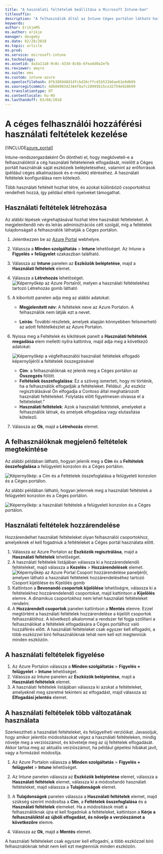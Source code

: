 ```yaml
---
title: "A használati feltételek beállítása a Microsoft Intune-ban"
titlesuffix: 
description: "A felhasználók által az Intune Céges portálon látható használati feltételek beállítása."
keywords: 
author: ErikjeMS
ms.author: erikje
manager: dougeby
ms.date: 02/28/2018
ms.topic: article
ms.prod: 
ms.service: microsoft-intune
ms.technology: 
ms.assetid: 4a3a11a8-9c0c-4334-8c6b-6fea4d0a2efb
ms.reviewer: amyro
ms.suite: ems
ms.custom: intune-azure
ms.openlocfilehash: 8fb386948d14fcbd26cffcd1b531b6ae61e9d669
ms.sourcegitcommit: 4db0498342364f8a7c28995b15ce32759e920b99
ms.translationtype: HT
ms.contentlocale: hu-HU
ms.lasthandoff: 03/08/2018
---
```

# <a name="manage-your-companys-terms-and-conditions-for-user-access"></a>A céges felhasználói hozzáférési használati feltételek kezelése

[!INCLUDE[azure_portal](./includes/azure_portal.md)]

Intune-rendszergazdaként Ön döntheti el, hogy megköveteli-e a felhasználóktól a cég használati feltételeinek elfogadását, mielőtt a Céges portált használnák saját eszközeik beléptetéséhez, valamint az erőforrások (például céges alkalmazások és e-mailek) eléréséhez. A használati feltételek konfigurálása nem kötelező.

Több használati feltételt hozhat létre, és azokat különböző csoportokhoz rendelheti hozzá, így például eltérő nyelveket támogathat.

## <a name="create-terms-and-conditions"></a>Használati feltételek létrehozása
Az alábbi lépések végrehajtásával hozhat létre használati feltételeket. A megjelenítendő név és leírás adminisztrációs célt szolgál, míg a feltételek tulajdonságait a felhasználók láthatják a Céges portálon.

1. Jelentkezzen be az [Azure Portal](https://portal.azure.com) webhelyre.
2. Válassza a **Minden szolgáltatás** > **Intune** lehetőséget. Az Intune a **Figyelés + felügyelet** szakaszban található.
3. Válassza az **Intune** panelen az **Eszközök beléptetése**, majd a **Használati feltételek** elemet.
2. Válassza a **Létrehozás** lehetőséget.
![Képernyőkép az Azure Portalról, melyen a használati feltételekhez tartozó Létrehozás gomb látható](media/terms-create-terms.png)
3. A kibontott panelen adja meg az alábbi adatokat:

   - **Megjelenített név**: A feltételek neve az Azure Portalon. A felhasználók nem látják ezt a nevet.

   - **Leírás**: További részletek, amelyek alapján könnyebben felismerhető az adott feltételkészlet az Azure Portalon.

4. Nyissa meg a Feltételek és kikötések panelt a **Használati feltételek megadása** elem melletti nyílra kattintva, majd adja meg a következő adatokat:

   ![Képernyőkép a végfelhasználói használati feltételek elfogadó képernyőjéről a feltételek összegzésével](./media/terms-summary-create.png)

   - **Cím**: a felhasználóknak ez jelenik meg a Céges portálon az **Összegzés** fölött.
   - **Feltételek összefoglalása**: Ez a szöveg ismerteti, hogy mi történik, ha a felhasználók elfogadják a feltételeket. Például: „Az eszköz regisztrálásával Ön elfogadja a Contoso által meghatározott használati feltételeket. Folytatás előtt figyelmesen olvassa el a feltételeket.”
   - **Használati feltételek**: Azok a használati feltételek, amelyeket a felhasználók látnak, és amelyek elfogadása vagy elutasítása kötelező.

5. Válassza az **Ok**, majd a **Létrehozás** elemet.

## <a name="see-how-terms-are-displayed-to-your-users"></a>A felhasználóknak megjelenő feltételek megtekintése
Az alábbi példában látható, hogyan jelenik meg a **Cím** és a **Feltételek összefoglalása** a felügyeleti konzolon és a Céges portálon.

![Képernyőkép: a Cím és a Feltételek összefoglalása a felügyeleti konzolon és a Céges portálon.](./media/terms-summary-terms.png)

Az alábbi példában látható, hogyan jelennek meg a használati feltételek a felügyeleti konzolon és a Céges portálon.

![Képernyőkép: a használati feltételek a felügyeleti konzolon és a Céges portálon.](./media/terms-properties-terms.png)

## <a name="assign-terms-and-conditions"></a>Használati feltételek hozzárendelése

Hozzárendelhet használati feltételeket olyan felhasználói csoportokhoz, amelyeknek el kell fogadniuk a feltételeket a Céges portál használata előtt.

1. Válassza az Azure Portalon az **Eszközök regisztrálása**, majd a **Használati feltételek** lehetőséget.
2. A használati feltételek listájában válassza ki a hozzárendelendő feltételeket, majd válassza a **Kezelés** > **Hozzárendelések** elemet.
![Képernyőkép az Azure Portal Csoport hozzárendelése paneljéről, amelyen látható a használati feltételek hozzárendeléséhez tartozó Csoport kijelölése és Kijelölés gomb](media/terms-assign-groups.png)
3. Kattintson a **Bevonandó csoportok kijelölése** lehetőségre, válassza ki a feltételekhez hozzárendelendő csoportokat, majd kattintson a **Kijelölés** elemre. A dinamikus csoportokhoz nem lehet használati feltételeket rendelni.
4. A **Hozzárendelt csoportok** panelen kattintson a **Mentés** elemre.  Ezzel megtörtént a használati feltételek hozzárendelése a kijelölt csoportok felhasználóihoz. A következő alkalommal a rendszer fel fogja szólítani a felhasználókat a feltételek elfogadására a Céges portálhoz való hozzáférés előtt. A használati feltételeket csak egyszer kell elfogadni, a több eszközzel bíró felhasználóknak tehát nem kell ezt megtenniük minden eszközön.


## <a name="monitor-terms-and-conditions"></a>A használati feltételek figyelése

1. Az Azure Portalon válassza a **Minden szolgáltatás** > **Figyelés + felügyelet** > **Intune** lehetőséget. 
1. Válassza az Intune panelen az **Eszközök beléptetése**, majd a **Használati feltételek** elemet.
2. A használati feltételek listájában válassza ki azokat a feltételeket, amelyeknél meg szeretné tekinteni az elfogadást, majd válassza az **Elfogadási jelentés** elemet.

## <a name="work-with-multiple-versions-of-terms-and-conditions"></a>A használati feltételek több változatának használata
Szerkesztheti a használati feltételeket, és felügyelheti verzióikat. Javasoljuk, hogy amikor jelentős módosításokat végez a használati feltételeken, mindig növelje meg a verziószámot, és követelje meg az új feltételek elfogadását. Akkor tartsa meg az aktuális verziószámot, ha például gépelési hibákat javít, vagy a formázást módosítja.

1. Az Azure Portalon válassza a **Minden szolgáltatás** > **Figyelés + felügyelet** > **Intune** lehetőséget.

2. Az Intune panelen válassza az **Eszközök beléptetése** elemet, válassza a **Használati feltételek** elemet, válassza ki a módosítandó használati feltételeket, majd válassza a **Tulajdonságok** elemet.

4. A **Tulajdonságok** panelen válassza a **Használati feltételek** elemet, majd szükség szerint módosítsa a **Cím**, a **Feltételek összefoglalása** és a **Használati feltételek** elemeket. Ha a módosítások miatt a felhasználóknak újra el kell fogadniuk a feltételeket, kattintson a **Kérje a felhasználóktól az újbóli elfogadást, és növelje a verziószámot a következőre** elemre.

4.  Válassza az **Ok**, majd a **Mentés** elemet.

A használati feltételeket csak egyszer kell elfogadni, a több eszközzel bíró felhasználóknak tehát nem kell ezt megtenniük minden eszközön.
